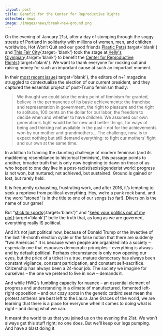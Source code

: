 ```yaml
---
layout: post
title: Benefit for the Center for Reproductive Rights
selected: news
image: /images/news/break-new-ground.png
---
```


On the evening of January 21st, after a day of stomping through the soggy streets of Portland in solidarity with millions of women, men, and children worldwide, Hot Won’t Quit and our good friends [Plastic Pets](https://www.facebook.com/plasticpets/){:target='blank'} and [This Fair City](http://www.thisfaircity.com){:target='blank'} took the stage at [Kelly's Olympian](http://www.kellysolympian.com/calendar.html){:target='blank'} to benefit the [Center for Reproductive Rights](https://www.reproductiverights.org){:target='blank'}. We want to thank everyone for rocking out and raising money for such an important cause at such an important moment.

In their [most recent issue](https://nplusonemag.com/issue-27/the-intellectual-situation/no-president-2/){:target='blank'}, the editors of n+1 magazine struggled to contextualize the election of our current president, and they captured the essential project of post-Trump feminism thusly:

>We thought we could take the entry point of feminism for granted, believe in the permanence of its basic achievements: the franchise and representation in government, the right to pleasure and the right to solitude, 100 cents on the dollar for our labor, the freedom to decide when and whether to have children. We assumed our own generation’s fight would be for new and better things, for ways of being and thinking not available in the past – not for the achievements won by our mother and grandmothers... The challenge, now, is to expect nothing but still demand everything: to fight our mothers’ fight and our own at the same time.

In addition to framing the daunting challenge of modern feminism (and its maddening resemblance to historical feminism), this passage points to another, broader truth that is only now beginning to dawn on those of us who hoped to one day live in a post-racist/sexist/genderist world: progress is not won, but nurtured; not achieved, but sustained. Ground is gained or lost, but rarely held.

It is frequently exhausting, frustrating work, and after 2016, it’s tempting to seek a reprieve from political-everything. Hey, we’re a punk rock band, and the word “stoned” is in the title to one of our songs (so far!). Diversion is the name of our game!

But "[stick to sports](https://www.nytimes.com/2017/02/14/magazine/should-athletes-stick-to-sports.html){:target='blank'}" and "[keep your politics out of my pint](http://fortune.com/2017/02/05/budweiser-super-bowl-commercial-immigration-boycott/){:target='blank'}" belie the truth that, as long as we are governed, everything really IS political.

And it’s not just political now, because of Donald Trump or the invective of the last 18-month election cycle or the false notion that there are suddenly "two Americas." It is because when people are organized into a society – especially one that espouses democratic principles – everything is always and by default political. Perhaps circumstance is only now opening our eyes, but the price of a ticket in a true, mature democracy has always been constant vigilance, constant participation, and constant self-sacrifice. Citizenship has always been a 24-hour job. The society we imagine for ourselves – the one we pretend to live in now – demands it.

And while HWQ’s fumbling capacity for nuance – an essential element of progress and understanding in a climate of manufactured, fomented left-right opposition – and our cozy spots in the genetic catbird seat mean the protest anthems are best left to the Laura Jane Graces of the world, we are learning that there is a place for everyone when it comes to doing what is right – and doing what we can.

It meant the world to us that you joined us on the evening the 21st. We won’t always get this stuff right; no one does. But we’ll keep our legs pumping. And have a blast doing it.
